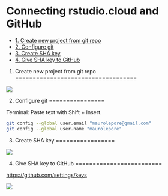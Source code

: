 Connecting rstudio.cloud and GitHub
================

-   [1. Create new project from git repo](#create-new-project-from-git-repo)
-   [2. Configure git](#configure-git)
-   [3. Create SHA key](#create-sha-key)
-   [4. Give SHA key to GitHub](#give-sha-key-to-github)

1. Create new project from git repo
===================================

![](https://i.imgur.com/E1wcTup.png)

2. Configure git
================

Terminal: Paste text with Shift + Insert.

``` bash
git config --global user.email "maurolepore@gmail.com"
git config --global user.name "maurolepore"
```

3. Create SHA key
=================

![](https://i.imgur.com/8cyFyn7.png)

4. Give SHA key to GitHub
=========================

<https://github.com/settings/keys>

![](https://i.imgur.com/Zu1SmoB.png)
